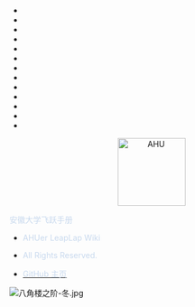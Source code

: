 * ⠀
* ⠀
* ⠀
* ⠀⠀
* ⠀
* ⠀
* ⠀
* ⠀
* ⠀
* ⠀⠀
* ⠀
* ⠀
* ⠀

<p align="center">
  <a href="https://github.com/AHUer-LeapLap/Impart-Inherit">
    <img alt="AHU" src="https://i.loli.net/2021/03/08/n6V24yMcTAYqSiN.png" height="120">
  </a>
</p>

<middle><font color="C8D9EE">安徽大学飞跃手册</font></middle>

- <font color="C8D9EE">AHUer LeapLap Wiki</font>

- <font color="C8D9EE">All Rights Reserved.</font>

- [<font color="C8D9EE">GitHub 主页</font>](https://github.com/AHUer-LeapLap/Impart-Inherit)

![八角楼之阶-冬.jpg](https://i.loli.net/2021/03/06/hED1IZqe6cGwyC9.jpg)



